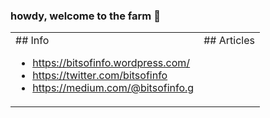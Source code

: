 ### howdy, welcome to the farm 👋

<table><tr><td valign="top">
## Info 

* https://bitsofinfo.wordpress.com/
* https://twitter.com/bitsofinfo
* https://medium.com/@bitsofinfo.g
  
</td><td valign="top">
## Articles

<!-- BLOGPOSTS:START -->
<!-- BLOGPOSTS:END -->

</td></tr></table>

